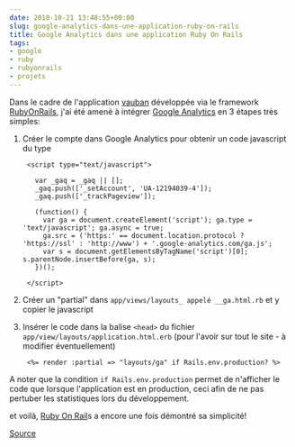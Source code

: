 ```yaml
---
date: 2010-10-21 13:48:55+00:00
slug: google-analytics-dans-une-application-ruby-on-rails
title: Google Analytics dans une application Ruby On Rails
tags:
- google
- ruby
- rubyonrails
- projets
---
```


Dans le cadre de l'application [vauban](http://labs.zeneffy.fr/projets/vauban/) développée via le framework [RubyOnRails](http://rubyonrails.org/), j'ai été amené à intégrer [Google Analytics](http://www.google.com/analytics/) en 3 étapes très simples:

1. Créer le compte dans Google Analytics pour obtenir un code javascript du type

		<script type="text/javascript">

		  var _gaq = _gaq || [];
		  _gaq.push(['_setAccount', 'UA-12194039-4']);
		  _gaq.push(['_trackPageview']);

		  (function() {
		    var ga = document.createElement('script'); ga.type = 'text/javascript'; ga.async = true;
		    ga.src = ('https:' == document.location.protocol ? 'https://ssl' : 'http://www') + '.google-analytics.com/ga.js';
		    var s = document.getElementsByTagName('script')[0]; s.parentNode.insertBefore(ga, s);
		  })();

		</script>

2. Créer un "partial" dans ```app/views/layouts_ appelé __ga.html.rb``` et y copier le javascript
3. Insérer le code dans la balise ```<head>``` du fichier ```app/view/layouts/application.html.erb``` (pour l'avoir sur tout le site - à modifier éventuellement)

	 	<%= render :partial => "layouts/ga" if Rails.env.production? %>

A noter que la condition ```if Rails.env.production``` permet de n'afficher le code que lorsque l'application est en production, ceci afin de ne pas pertuber les statistiques lors du développement.

et voilà, [Ruby On Rail](http://rubyonrails.org)s a encore une fois démontré sa simplicité!

[Source](http://aihuiong.com/post/452550136/google-analytics-and-rails-in-3-steps-and-less-than-5)
